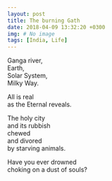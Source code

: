```yaml
---
layout: post
title: The burning Gath
date: 2018-04-09 13:32:20 +0300
img: # No image
tags: [India, Life]
---
```

Ganga river,  
Earth,  
Solar System,  
Milky Way.

All is real  
as the Eternal reveals.

The holy city  
and its rubbish  
chewed  
and divored  
by starving animals.

Have you ever drowned  
choking on a dust of souls?
